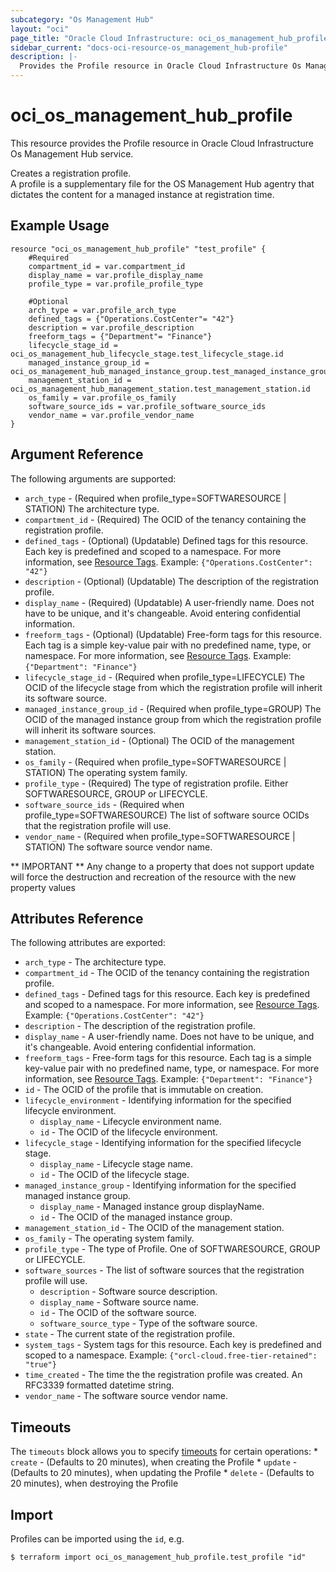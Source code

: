 ```yaml
---
subcategory: "Os Management Hub"
layout: "oci"
page_title: "Oracle Cloud Infrastructure: oci_os_management_hub_profile"
sidebar_current: "docs-oci-resource-os_management_hub-profile"
description: |-
  Provides the Profile resource in Oracle Cloud Infrastructure Os Management Hub service
---
```


# oci_os_management_hub_profile
This resource provides the Profile resource in Oracle Cloud Infrastructure Os Management Hub service.

Creates a registration profile.         
A profile is a supplementary file for the OS Management Hub agentry 
that dictates the content for a managed instance at registration time.


## Example Usage

```hcl
resource "oci_os_management_hub_profile" "test_profile" {
	#Required
	compartment_id = var.compartment_id
	display_name = var.profile_display_name
	profile_type = var.profile_profile_type

	#Optional
	arch_type = var.profile_arch_type
	defined_tags = {"Operations.CostCenter"= "42"}
	description = var.profile_description
	freeform_tags = {"Department"= "Finance"}
	lifecycle_stage_id = oci_os_management_hub_lifecycle_stage.test_lifecycle_stage.id
	managed_instance_group_id = oci_os_management_hub_managed_instance_group.test_managed_instance_group.id
	management_station_id = oci_os_management_hub_management_station.test_management_station.id
	os_family = var.profile_os_family
	software_source_ids = var.profile_software_source_ids
	vendor_name = var.profile_vendor_name
}
```

## Argument Reference

The following arguments are supported:

* `arch_type` - (Required when profile_type=SOFTWARESOURCE | STATION) The architecture type.
* `compartment_id` - (Required) The OCID of the tenancy containing the registration profile.
* `defined_tags` - (Optional) (Updatable) Defined tags for this resource. Each key is predefined and scoped to a namespace. For more information, see [Resource Tags](https://docs.cloud.oracle.com/iaas/Content/General/Concepts/resourcetags.htm). Example: `{"Operations.CostCenter": "42"}` 
* `description` - (Optional) (Updatable) The description of the registration profile.
* `display_name` - (Required) (Updatable) A user-friendly name. Does not have to be unique, and it's changeable. Avoid entering confidential information.
* `freeform_tags` - (Optional) (Updatable) Free-form tags for this resource. Each tag is a simple key-value pair with no predefined name, type, or namespace. For more information, see [Resource Tags](https://docs.cloud.oracle.com/iaas/Content/General/Concepts/resourcetags.htm). Example: `{"Department": "Finance"}` 
* `lifecycle_stage_id` - (Required when profile_type=LIFECYCLE) The OCID of the lifecycle stage from which the registration profile will inherit its software source.
* `managed_instance_group_id` - (Required when profile_type=GROUP) The OCID of the managed instance group from which the registration profile will inherit its software sources.
* `management_station_id` - (Optional) The OCID of the management station.
* `os_family` - (Required when profile_type=SOFTWARESOURCE | STATION) The operating system family.
* `profile_type` - (Required) The type of registration profile. Either SOFTWARESOURCE, GROUP or LIFECYCLE.
* `software_source_ids` - (Required when profile_type=SOFTWARESOURCE) The list of software source OCIDs that the registration profile will use.
* `vendor_name` - (Required when profile_type=SOFTWARESOURCE | STATION) The software source vendor name.


** IMPORTANT **
Any change to a property that does not support update will force the destruction and recreation of the resource with the new property values

## Attributes Reference

The following attributes are exported:

* `arch_type` - The architecture type.
* `compartment_id` - The OCID of the tenancy containing the registration profile.
* `defined_tags` - Defined tags for this resource. Each key is predefined and scoped to a namespace. For more information, see [Resource Tags](https://docs.cloud.oracle.com/iaas/Content/General/Concepts/resourcetags.htm). Example: `{"Operations.CostCenter": "42"}` 
* `description` - The description of the registration profile.
* `display_name` - A user-friendly name. Does not have to be unique, and it's changeable. Avoid entering confidential information.
* `freeform_tags` - Free-form tags for this resource. Each tag is a simple key-value pair with no predefined name, type, or namespace. For more information, see [Resource Tags](https://docs.cloud.oracle.com/iaas/Content/General/Concepts/resourcetags.htm). Example: `{"Department": "Finance"}` 
* `id` - The OCID of the profile that is immutable on creation.
* `lifecycle_environment` - Identifying information for the specified lifecycle environment.
	* `display_name` - Lifecycle environment name.
	* `id` - The OCID of the lifecycle environment.
* `lifecycle_stage` - Identifying information for the specified lifecycle stage.
	* `display_name` - Lifecycle stage name.
	* `id` - The OCID of the lifecycle stage.
* `managed_instance_group` - Identifying information for the specified managed instance group.
	* `display_name` - Managed instance group displayName.
	* `id` - The OCID of the managed instance group.
* `management_station_id` - The OCID of the management station.
* `os_family` - The operating system family.
* `profile_type` - The type of Profile. One of SOFTWARESOURCE, GROUP or LIFECYCLE.
* `software_sources` - The list of software sources that the registration profile will use.
	* `description` - Software source description.
	* `display_name` - Software source name.
	* `id` - The OCID of the software source.
	* `software_source_type` - Type of the software source.
* `state` - The current state of the registration profile.
* `system_tags` - System tags for this resource. Each key is predefined and scoped to a namespace. Example: `{"orcl-cloud.free-tier-retained": "true"}` 
* `time_created` - The time the the registration profile was created. An RFC3339 formatted datetime string.
* `vendor_name` - The software source vendor name.

## Timeouts

The `timeouts` block allows you to specify [timeouts](https://registry.terraform.io/providers/oracle/oci/latest/docs/guides/changing_timeouts) for certain operations:
	* `create` - (Defaults to 20 minutes), when creating the Profile
	* `update` - (Defaults to 20 minutes), when updating the Profile
	* `delete` - (Defaults to 20 minutes), when destroying the Profile


## Import

Profiles can be imported using the `id`, e.g.

```
$ terraform import oci_os_management_hub_profile.test_profile "id"
```

